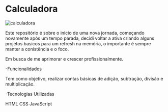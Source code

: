 ﻿# Calculadora


![calculadora](https://github.com/carolinavitorio/calculadora/assets/51249735/617d12b0-c9ff-404d-9640-fec0359b339a)

 Este repositório é sobre o inicio de uma nova jornada, começando novamente após um tempo parada, decidi voltar a ativa criando alguns projetos basicos para um refresh na memória, o importante é sempre manter a conistência e o foco.
 
 Em busca de me aprimorar e crescer profissionalmente.

 -Funcionalidades

 Tem como objetivo, realizar contas básicas de adição, subtração, divisão e multiplicação.

 -Tecnologias Utilizadas

 HTML
 CSS
 JavaScript
